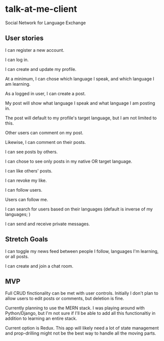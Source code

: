 # talk-at-me-client

Social Network for Language Exchange

## User stories

I can register a new account.

I can log in.

I can create and update my profile.

At a minimum, I can chose which language I speak, and which language I am learning.

As a logged in user, I can create a post.

My post will show what language I speak and what language I am posting in.

The post will default to my profile's target language, but I am not limited to this.

Other users can comment on my post.

Likewise, I can comment on their posts.

I can see posts by others.

I can chose to see only posts in my native OR target language.

I can like others' posts.

I can revoke my like.

I can follow users.

Users can follow me.

I can search for users based on their languages (default is inverse of my languages; )

I can send and receive private messages.

## Stretch Goals

I can toggle my news feed between people I follow, languages I'm learning, or all posts.

I can create and join a chat room.

## MVP

Full CRUD finctionality can be met with user controls.
Initially I don't plan to allow users to edit posts or comments, but deletion is fine.

Currently planning to use the MERN stack. I was playing around with Python/Django, but I'm not sure if I'll be able to add all this functionaltiy in addition to learning an entire stack.

Current option is Redux. This app will likely need a lot of state management and prop-drilling might not be the best way to handle all the moving parts.

